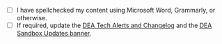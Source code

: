 <!-- Enter 'x' into the checkbox to confirm (if applicable). -->

* [ ] I have spellchecked my content using Microsoft Word, Grammarly, or otherwise.
* [ ] If required, update the [DEA Tech Alerts and Changelog](TechAlertsChangelog) and the [DEA Sandbox Updates banner](SandboxUpdatesBanner).

[TechAlertsChangelog]: https://github.com/GeoscienceAustralia/dea-knowledge-hub/blob/main/docs/tech-alerts-changelog/_tech_alerts_changelog.md
[SandboxUpdatesBanner]: https://bitbucket.org/geoscienceaustralia/datakube-apps/src/64c28bbf3d0e019d8940547a22f78b9bfd58d739/clusters/dea-sandbox/sandbox.yaml
